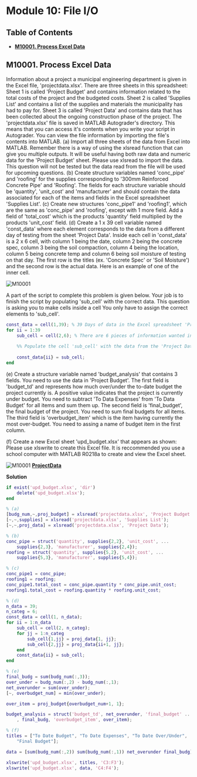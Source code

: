 # Module 10: File I/O

## Table of Contents
- [**M10001. Process Excel Data**](#m10001-process-excel-data)

## M10001. Process Excel Data
Information about a project a municipal engineering department is given in the Excel file, 'projectdata.xlsx'. 
There are three sheets in this spreadsheet: 
Sheet 1 is called 'Project Budget' and contains information related to the total costs of the project and the budgeted costs. 
Sheet 2 is called 'Supplies List' and contains a list of the supplies and materials the municipality has had to pay for. 
Sheet 3 is called 'Project Data' and contains data that has been collected about the ongoing construction phase of the project.
The 'projectdata.xlsx' file is saved in MATLAB Autograder's directory. This means that you can access it's contents when you write your script in Autograder. You can view the file information by importing the file's contents into MATLAB.
(a) Import all three sheets of the data from Excel into MATLAB. Remember there is a way of using the xlsread function that can give you multiple outputs. It will be useful having both raw data and numeric data for the 'Project Budget' sheet. Please use xlsread to import the data. This question will not be tested but the data read from the file will be used for upcoming questions. 
(b) Create structure variables named 'conc_pipe' and 'roofing' for the supplies corresponding to '300mm Reinforced Concrete Pipe' and 'Roofing'. The fields for each structure variable should be 'quantity', 'unit_cost' and 'manufacturer' and should contain the data associated for each of the items and fields in the Excel spreadsheet 'Supplies List'. 
(c) Create new structures 'conc_pipe1' and 'roofing1', which are the same as 'conc_pipe' and 'roofing', except with 1 more field. Add a field of 'total_cost' which is the products 'quantity' field multiplied by the products 'unit_cost' field.
(d) Create a 1 x 39 cell variable named 'const_data' where each element corresponds to the data from a different day of testing from the sheet 'Project Data'. Inside each cell in 'const_data' is a 2 x 6 cell, with column 1 being the date, column 2 being the concrete spec, column 3 being the soil compaction, column 4 being the location, column 5 being concrete temp and column 6 being soil moisture of testing on that day. 
The first row is the titles (ex. 'Concrete Spec' or 'Soil Moisture') and the second row is the actual data. Here is an example of one of the inner cell.

![M10001](https://github.com/chulminy/AE_ENVE_GEOE_121/blob/master/question_bank/M10001(1).png)

A part of the script to complete this problem is given below. Your job is to finish the script by populating 'sub_cell' with the correct data. This question is asking you to make cells inside a cell You only have to assign the correct elements to 'sub_cell'.

```matlab
const_data = cell(1,39); % 39 Days of data in the Excel spreadsheet 'Project Data'
for ii = 1:39 
    sub_cell = cell(2,6); % There are 6 pieces of information wanted in each cell of 'sub_cell' and 2 rows are wanted (row 1 is titles, and row 2 is the data)
    
    %% Populate the cell 'sub_cell' with the data from the 'Project Data' spreadsheet %% 
 
    const_data{ii} = sub_cell;
end
```

(e) Create a structure variable named 'budget_analysis' that contains 3 fields.  You need to use the data in 'Project Budget'. 
The first field is 'budget_td' and represents how much over/under the to-date budget the project currently is. A positive value indicates that the project is currently under budget. 
You need to subtract 'To Data Expenses' from 'To Data Budget' for all items and sum them up. 
The second field is 'final_budget', the final budget of the project. You need to sum final budgets for all items. 
The third field is 'overbudget_item' which is the item having currently the most over-budget. You need to assing a name of budget item in the first column.

(f) Create a new Excel sheet 'upd_budget.xlsx' that appears as shown: Please use xlswrite to create this Excel file. It is reccommended you use a school computer with MATLAB R0218a to create and view the Excel sheet.

![M10001](https://github.com/chulminy/AE_ENVE_GEOE_121/blob/master/question_bank/M10001(2).png)
[**ProjectData**](https://github.com/chulminy/AE_ENVE_GEOE_121/blob/master/question_bank/projectdata.xlsx)


**Solution**

```matlab
if exist('upd_budget.xlsx', 'dir')
    delete('upd_budget.xlsx');
end

% (a)
[budg_num,~,proj_budget] = xlsread('projectdata.xlsx', 'Project Budget');
[~,~,supplies] = xlsread('projectdata.xlsx', 'Supplies List');
[~,~,proj_data] = xlsread('projectdata.xlsx', 'Project Data');

% (b)
conc_pipe = struct('quantity', supplies{2,2}, 'unit_cost', ...
    supplies{2,3}, 'manufacturer', supplies{2,4});
roofing = struct('quantity', supplies{5,2}, 'unit_cost', ...
    supplies{5,3}, 'manufacturer', supplies{5,4});

% (c)
conc_pipe1 = conc_pipe;
roofing1 = roofing;
conc_pipe1.total_cost = conc_pipe.quantity * conc_pipe.unit_cost;
roofing1.total_cost = roofing.quantity * roofing.unit_cost;

% (d)
n_data = 39;
n_categ = 6;
const_data = cell(1, n_data);
for ii = 1:n_data
    sub_cell = cell(2, n_categ);
    for jj = 1:n_categ
        sub_cell{1,jj} = proj_data{1, jj};
        sub_cell{2,jj} = proj_data{ii+1, jj};
    end
    const_data{ii} = sub_cell;
end

% (e)
final_budg = sum(budg_num(:,3));
over_under = budg_num(:,2) - budg_num(:,1);
net_overunder = sum(over_under);
[~, overbudget_num] = min(over_under);

over_item = proj_budget{overbudget_num+1, 1};

budget_analysis = struct('budget_td', net_overunder, 'final_budget' ...
    , final_budg, 'overbudget_item', over_item);

% (f)
titles = ["To Date Budget", "To Date Expenses", "To Date Over/Under", ...
    "Final Budget"];

data = [sum(budg_num(:,2)) sum(budg_num(:,1)) net_overunder final_budg];

xlswrite('upd_budget.xlsx', titles, 'C3:F3');
xlswrite('upd_budget.xlsx', data, 'C4:F4');
```
